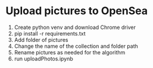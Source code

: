 # Upload pictures to OpenSea

1. Create python venv and download Chrome driver
2. pip install -r requirements.txt
3. Add folder of pictures
4. Change the name of the collection and folder path
5. Rename pictures as needed for the algorithm
6. run uploadPhotos.ipynb

